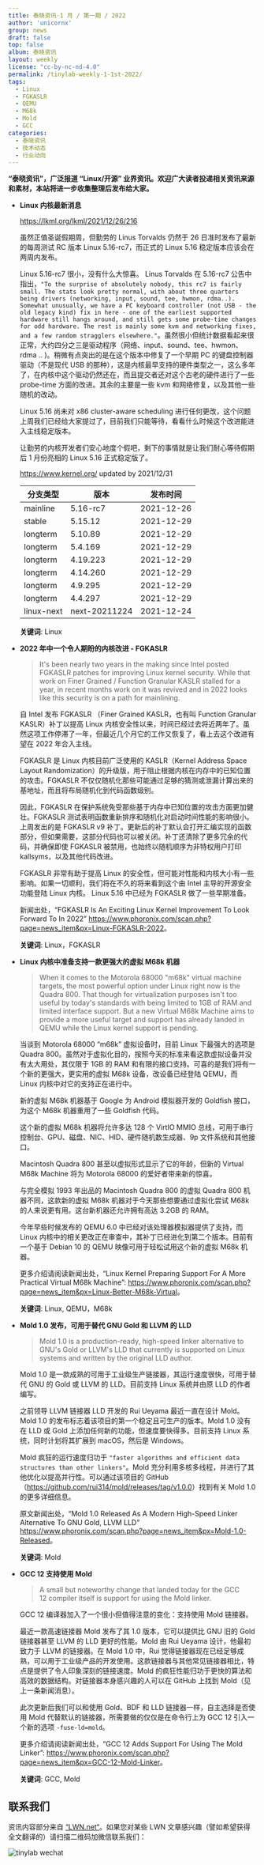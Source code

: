 ```yaml
---
title: 泰晓资讯·1 月 / 第一期 / 2022
author: 'unicornx'
group: news
draft: false
top: false
album: 泰晓资讯
layout: weekly
license: "cc-by-nc-nd-4.0"
permalink: /tinylab-weekly-1-1st-2022/
tags:
  - Linux
  - FGKASLR
  - QEMU
  - M68k
  - Mold
  - GCC
categories:
  - 泰晓资讯
  - 技术动态
  - 行业动向
---
```


**“泰晓资讯”，广泛报道 “Linux/开源” 业界资讯。欢迎广大读者投递相关资讯来源和素材，本站将进一步收集整理后发布给大家。**

- **Linux 内核最新消息**

    <https://lkml.org/lkml/2021/12/26/216>
    
    虽然正值圣诞假期周，但勤劳的 Linus Torvalds 仍然于 26 日准时发布了最新的每周测试 RC 版本 Linux 5.16-rc7，而正式的 Linux 5.16 稳定版本应该会在两周内发布。

    Linux 5.16-rc7 很小，没有什么大惊喜。 Linus Torvalds 在 5.16-rc7 公告中指出，`"To the surprise of absolutely nobody, this rc7 is fairly small. The stats look pretty normal, with about three quarters being drivers (networking, input, sound, tee, hwmon, rdma..). Somewhat unusually, we have a PC keyboard controller (not USB - the old legacy kind) fix in here - one of the earliest supported hardware still hangs around, and still gets some probe-time changes for odd hardware. The rest is mainly some kvm and networking fixes, and a few random stragglers elsewhere."`。虽然很小但统计数据看起来很正常，大约四分之三是驱动程序（网络、input、sound、tee、hwmon、rdma .. )。稍微有点突出的是在这个版本中修复了一个早期 PC 的键盘控制器驱动（不是现代 USB 的那种），这是内核最早支持的硬件类型之一，这么多年了，在内核中这个驱动仍然还在，而且提交者还对这个古老的硬件进行了一些 probe-time 方面的改进。其余的主要是一些 kvm 和网络修复，以及其他一些随机的改动。

    Linux 5.16 尚未对 x86 cluster-aware scheduling 进行任何更改，这个问题上周我们已经给大家提过了，目前我们只能等待，看看什么时候这个改进能进入主线稳定版本。

    让勤劳的内核开发者们安心地度个假吧，剩下的事情就是让我们耐心等待假期后 1 月份亮相的 Linux 5.16 正式稳定版了。
    
    <https://www.kernel.org/> updated by 2021/12/31

    |分支类型        |版本            |发布时间  |
    |----------------|----------------|----------|
    |mainline        |5.16-rc7        |2021-12-26|
    |stable          |5.15.12         |2021-12-29|
    |longterm        |5.10.89         |2021-12-29|
    |longterm        |5.4.169         |2021-12-29|
    |longterm        |4.19.223        |2021-12-29|
    |longterm        |4.14.260        |2021-12-29|
    |longterm        |4.9.295         |2021-12-29|
    |longterm        |4.4.297         |2021-12-29|
    |linux-next      |next-20211224   |2021-12-24|

    **关键词**: Linux

- **2022 年中一个令人期盼的内核改进 - FGKASLR**

    > It's been nearly two years in the making since Intel posted FGKASLR patches for improving Linux kernel security. While that work on Finer Grained / Function Granular KASLR stalled for a year, in recent months work on it was revived and in 2022 looks like this security is on a path for mainlining.

    自 Intel 发布 FGKASLR （Finer Grained KASLR，也有叫 Function Granular KASLR）补丁以提高 Linux 内核安全性以来，时间已经过去将近两年了。虽然这项工作停滞了一年，但最近几个月它的工作又恢复了，看上去这个改进有望在 2022 年合入主线。

    FGKASLR 是 Linux 内核目前广泛使用的 KASLR（Kernel Address Space Layout Randomization）的升级版，用于阻止根据内核在内存中的已知位置的攻击。FGKASLR 不仅仅随机化那些可能通过足够的猜测或泄漏计算出来的基地址，而且将布局随机化到代码函数级别。

    因此，FGKASLR 在保护系统免受那些基于内存中已知位置的攻击方面更加健壮。FGKASLR 测试表明函数重新排序和随机化对启动时间性能的影响很小。上周发出的是 FGKASLR v9 补丁。更新后的补丁默认会打开汇编实现的函数部分，但如果需要，这部分代码也可以被关闭。补丁还清除了更多冗余的代码，并确保即使 FGKASLR 被禁用，也始终以随机顺序为非特权用户打印 kallsyms，以及其他代码改进。

    FGKASLR 非常有助于提高 Linux 的安全性，但可能对性能和内核大小有一些影响。如果一切顺利，我们将在不久的将来看到这个由 Intel 主导的开源安全功能登陆 Linux 内核。 Linux 5.16 中已经为 FGKASLR 做了一些早期准备。 

    新闻出处，“FGKASLR Is An Exciting Linux Kernel Improvement To Look Forward To In 2022” <https://www.phoronix.com/scan.php?page=news_item&px=Linux-FGKASLR-2022>。

    **关键词**: Linux，FGKASLR

- **Linux 内核中准备支持一款更强大的虚拟 M68k 机器**

    > When it comes to the Motorola 68000 "m68k" virtual machine targets, the most powerful option under Linux right now is the Quadra 800. That though for virtualization purposes isn't too useful by today's standards with being limited to 1GB of RAM and limited interface support. But a new Virtual M68k Machine aims to provide a more useful target and support has already landed in QEMU while the Linux kernel support is pending.
    
    当谈到 Motorola 68000 “m68k” 虚拟设备时，目前 Linux 下最强大的选项是 Quadra 800。虽然对于虚拟化目的，按照今天的标准来看这款虚拟设备并没有太大用处，其仅限于 1GB 的 RAM 和有限的接口支持。可喜的是我们将有一个新的更强大，更实用的虚拟 M68k 设备，改设备已经登陆 QEMU，而 Linux 内核中对它的支持正在进行中。

    新的虚拟 M68k 机器基于 Google 为 Android 模拟器开发的 Goldfish 接口，为这个 M68k 机器重用了一些 Goldfish 代码。

    这个新的虚拟 M68k 机器将允许多达 128 个 VirtIO MMIO 总线，可用于串行控制台、GPU、磁盘、NIC、HID、硬件随机数生成器、9p 文件系统和其他接口。

    Macintosh Quadra 800 甚至以虚拟形式显示了它的年龄，但新的 Virtual M68k Machine 将为 Motorola 68000 的爱好者带来新的惊喜。

    与完全模拟 1993 年出品的 Macintosh Quadra 800 的虚拟 Quadra 800 机器不同，这款新的虚拟 M68k 机器对于今天那些想要通过虚拟化尝试 M68k 的人来说更有用。这台新机器还允许拥有高达 3.2GB 的 RAM。

    今年早些时候发布的 QEMU 6.0 中已经对该处理器模拟器提供了支持，而 Linux 内核中的相关更改正在审查中，其补丁已经进化到第二个版本。目前有一个基于 Debian 10 的 QEMU 映像可用于轻松试用这个新的虚拟 M68k 机器。 
    
    更多介绍请阅读新闻出处，“Linux Kernel Preparing Support For A More Practical Virtual M68k Machine”: <https://www.phoronix.com/scan.php?page=news_item&px=Linux-Better-M68k-Virtual>。

    **关键词**: Linux, QEMU，M68k

- **Mold 1.0 发布，可用于替代 GNU Gold 和 LLVM 的 LLD**

    > Mold 1.0 is a production-ready, high-speed linker alternative to GNU's Gold or LLVM's LLD that currently is supported on Linux systems and written by the original LLD author.

    Mold 1.0 是一款成熟的可用于工业级生产链接器，其运行速度很快，可用于替代 GNU 的 Gold 或 LLVM 的 LLD。目前支持 Linux 系统并由原 LLD 的作者编写。

    之前领导 LLVM 链接器 LLD 开发的 Rui Ueyama 最近一直在设计 Mold。 Mold 1.0 的发布标志着该项目的第一个稳定且可生产的版本。Mold 1.0 没有在 LLD 或 Gold 上添加任何新的功能，但速度要快得多。目前支持 Linux 系统，同时计划将其扩展到 macOS，然后是 Windows。

    Mold 疯狂的运行速度归功于 `"faster algorithms and efficient data structures than other linkers"`。Mold 充分利用多核多线程，并进行了其他优化以提高并行性。可以通过该项目的 GitHub （<https://github.com/rui314/mold/releases/tag/v1.0.0>）找到有关 Mold 1.0 的更多详细信息。 

    原文新闻出处，“Mold 1.0 Released As A Modern High-Speed Linker Alternative To GNU Gold, LLVM LLD” <https://www.phoronix.com/scan.php?page=news_item&px=Mold-1.0-Released>。

    **关键词**: Mold

- **GCC 12 支持使用 Mold**

    > A small but noteworthy change that landed today for the GCC 12 compiler itself is support for using the Mold linker.

    GCC 12 编译器加入了一个很小但值得注意的变化：支持使用 Mold 链接器。

    最近一款高速链接器 Mold 发布了其 1.0 版本，它可以提供比 GNU 旧的 Gold 链接器甚至 LLVM 的 LLD 更好的性能。Mold 由 Rui Ueyama 设计，他最初致力于 LLVM 的链接器。在 Mold 1.0 中，Rui 觉得链接器现在已经足够成熟，可以用于工业级产品的开发使用。这款链接器与其他常见链接器相比，特点是提供了令人印象深刻的链接速度。Mold 的疯狂性能归功于更快的算法和高效的数据结构。对链接器本身感兴趣的人可以在 GitHub 上找到 Mold（见上一条新闻消息）。

    此次更新后我们可以和使用 Gold、BDF 和 LLD 链接器一样，自主选择是否使用 Mold 代替默认的链接器，所需要做的仅仅是在命令行上为 GCC 12 引入一个新的选项 `-fuse-ld=mold`。

    更多介绍请阅读新闻出处，“GCC 12 Adds Support For Using The Mold Linker”: <https://www.phoronix.com/scan.php?page=news_item&px=GCC-12-Mold-Linker>。

    **关键词**: GCC, Mold
  
## 联系我们

资讯内容部分来自 [“LWN.net“](https://lwn.net/)。如果您对某些 LWN 文章感兴趣（譬如希望获得全文翻译的）请扫描二维码加微信联系我们：

![tinylab wechat](/images/wechat/tinylab.jpg)

